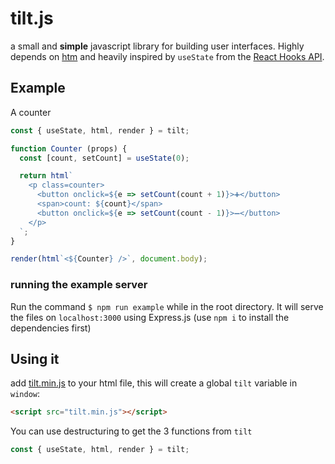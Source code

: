 # tilt.js
a small and **simple** javascript library for building user interfaces. Highly depends on [htm](https://github.com/developit/htm) and heavily inspired by `useState` from the [React Hooks API](https://reactjs.org/docs/hooks-intro.html).

## Example
A counter
```js
const { useState, html, render } = tilt;

function Counter (props) {
  const [count, setCount] = useState(0);

  return html`
    <p class=counter>
      <button onclick=${e => setCount(count + 1)}>➕</button>
      <span>count: ${count}</span>
      <button onclick=${e => setCount(count - 1)}>➖</button>
    </p>
  `;
}

render(html`<${Counter} />`, document.body);
```

### running the example server
Run the command `$ npm run example` while in the root directory. It will serve the files on `localhost:3000` using Express.js (use `npm i` to install the dependencies first)


## Using it
add [tilt.min.js](/dist/tilt.min.js) to your html file, this will create a global `tilt` variable in `window`:
```html
<script src="tilt.min.js"></script>
```
You can use destructuring to get the 3 functions from `tilt`
```js
const { useState, html, render } = tilt;
```
